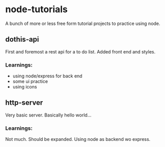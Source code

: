 # node-tutorials
A bunch of more or less free form tutorial projects to practice using node. 
## dothis-api
First and foremost a rest api for a to do list. Added front end and styles. 
### Learnings:
- using node/express for back end
- some ui practice
- using icons
## http-server
Very basic server. Basically hello world...
### Learnings:
Not much. Should be expanded. Using node as backend wo express. 
##
